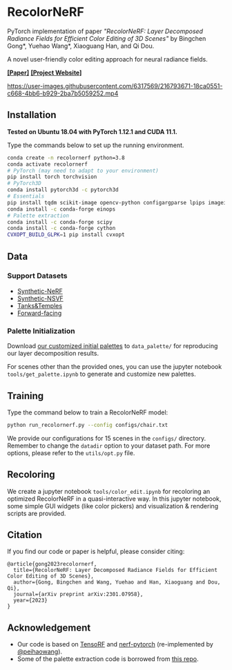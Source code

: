 # RecolorNeRF

PyTorch implementation of paper *"RecolorNeRF: Layer Decomposed Radiance Fields for Efficient Color Editing of 3D Scenes"* by Bingchen Gong\*, Yuehao Wang\*, Xiaoguang Han, and Qi Dou.

A novel user-friendly color editing approach for neural radiance fields.

**[[Paper]](https://arxiv.org/abs/2301.07958)** **[[Project Website]](https://sites.google.com/view/recolornerf)**



https://user-images.githubusercontent.com/6317569/216793671-18ca0551-c668-4bb6-b929-2ba7b5059252.mp4



## Installation

**Tested on Ubuntu 18.04 with PyTorch 1.12.1 and CUDA 11.1.**

Type the commands below to set up the running environment.

```bash
conda create -n recolornerf python=3.8
conda activate recolornerf
# PyTorch (may need to adapt to your environment)
pip install torch torchvision
# PyTorch3D
conda install pytorch3d -c pytorch3d
# Essentials
pip install tqdm scikit-image opencv-python configargparse lpips imageio-ffmpeg kornia Pillow lpips tensorboard trimesh
conda install -c conda-forge einops
# Palette extraction
conda install -c conda-forge scipy
conda install -c conda-forge cython
CVXOPT_BUILD_GLPK=1 pip install cvxopt
```


## Data

### Support Datasets

* [Synthetic-NeRF](https://drive.google.com/drive/folders/128yBriW1IG_3NJ5Rp7APSTZsJqdJdfc1) 
* [Synthetic-NSVF](https://dl.fbaipublicfiles.com/nsvf/dataset/Synthetic_NSVF.zip)
* [Tanks&Temples](https://dl.fbaipublicfiles.com/nsvf/dataset/TanksAndTemple.zip)
* [Forward-facing](https://drive.google.com/drive/folders/1M-_Fdn4ajDa0CS8-iqejv0fQQeuonpKF)

### Palette Initialization

Download [our customized initial palettes](https://drive.google.com/drive/folders/1XfRea5QnjBr0qjXk6vWurjJt4EI9FWSe?usp=share_link) to `data_palette/` for reproducing our layer decomposition results.

For scenes other than the provided ones, you can use the jupyter notebook `tools/get_palette.ipynb` to generate and customize new palettes.


## Training

Type the command below to train a RecolorNeRF model:

```bash
python run_recolornerf.py --config configs/chair.txt
```

We provide our configurations for 15 scenes in the `configs/` directory. Remember to change the `datadir` option to your dataset path. For more options, please refer to the `utils/opt.py` file.


## Recoloring

We create a jupyter notebook `tools/color_edit.ipynb` for recoloring an optimized RecolorNeRF in a quasi-interactive way. In this jupyter notebook, some simple GUI widgets (like color pickers) and visualization & rendering scripts are provided.


## Citation

If you find our code or paper is helpful, please consider citing:

```
@article{gong2023recolornerf,
  title={RecolorNeRF: Layer Decomposed Radiance Fields for Efficient Color Editing of 3D Scenes},
  author={Gong, Bingchen and Wang, Yuehao and Han, Xiaoguang and Dou, Qi},
  journal={arXiv preprint arXiv:2301.07958},
  year={2023}
}
```


## Acknowledgement

- Our code is based on [TensoRF](https://github.com/apchenstu/TensoRF) and [nerf-pytorch](https://github.com/peihaowang/nerf-pytorch)  (re-implemented by [@peihaowang](https://github.com/peihaowang)).
- Some of the palette extraction code is borrowed from [this repo](https://github.com/JianchaoTan/fastLayerDecomposition).
